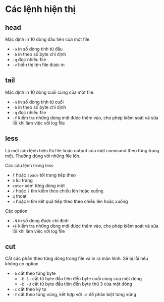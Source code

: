 # Các lệnh hiện thị
## head
Mặc định in 10 dòng đầu tiên của một file.
- `-n` in số dòng tính từ đầu
- `-b` in theo số byte chỉ định
- `-q` đọc nhiều file
- `-v` hiển thị tên file được in

## tail
Mặc định in 10 dòng cuối cùng của một file.
- `-n` in số dòng tính từ cuối
- `-b` in theo số byte chỉ định
- `-q` đọc nhiều file
- `-f` kiểm tra những dòng mới được thêm vào, cho phép kiểm soát và sửa lỗi khi làm việc với log file

## less
Là một câu lệnh hiện thị file hoặc output của một command theo từng trang một. Thường dùng với những file lớn.

Các câu lệnh trong less
- `f` hoặc `space` tới trang tiếp theo
- `b` lùi trang
- `enter` xem từng dòng một
- `/` hoặc `?` tìm kiếm theo chiều lên hoặc xuống
- `q` thoát
- `n` hoặc `N` tìm kết quả tiếp theo theo chiều lên hoặc xuống

Các option
- `-N` in số dòng được chỉ định
- `+F` kiểm tra những dòng mới được thêm vào, cho phép kiểm soát và sửa lỗi khi làm việc với log file
## cut
Cắt các phần theo từng dòng trong file và in ra màn hình. Sẽ bị lỗi nếu không có option.
- `-b` cắt theo từng byte
  - `-b 1-` cắt từ byte đầu tiên đến byte cuối cùng của một dòng
  - `-b -3` cắt từ byte đầu tiên đến byte thứ 3 của một dòng
- `-c` cắt theo ký tự
- `-f` cắt theo từng vùng, kết hợp với `-d` để phân biệt từng vùng
